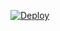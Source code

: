 [![Deploy](https://www.herokucdn.com/deploy/button.svg)](https://heroku.com/deploy?template=https://github.com/anirudhmalik/xhunter/tree/master/xhunter-server)